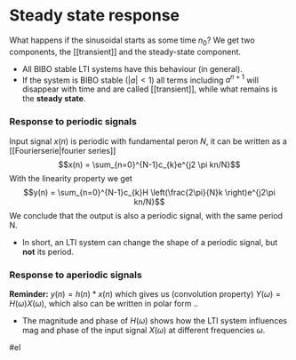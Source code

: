 # Steady state response 
What happens if the sinusoidal starts as some time $n_{0}$?
We get two components, the [[transient]] and the steady-state component.

- All BIBO stable LTI systems have this behaviour (in general).
- If the system is BIBO stable ($\lvert a \rvert < 1$) all terms including $a^{n+1}$ will disappear with time and are called [[transient]], while what remains is the **steady state**.

### Response to periodic signals
Input signal $x(n)$ is periodic with fundamental peron $N$, it can be written as a [[Fourierserie|fourier series]] $$x(n) = \sum_{n=0}^{N-1}c_{k}e^{j2 \pi kn/N}$$
With the linearity property we get $$y(n) = \sum_{n=0}^{N-1}c_{k}H \left(\frac{2\pi}{N}k \right)e^{j2\pi kn/N}$$
We conclude that the output is also a periodic signal, with the same period N. 
- In short, an LTI system can change the shape of a periodic signal, but **not** its period.

### Response to aperiodic signals
**Reminder:** $y(n) = h(n) * x(n)$ which gives us (convolution property) $Y(\omega) = H(\omega)X(\omega)$, which also can be written in polar form ..

- The magnitude and phase of $H(\omega)$ shows how the LTI system influences mag and phase of the input signal $X(\omega)$ at different frequencies $\omega$.

#el 